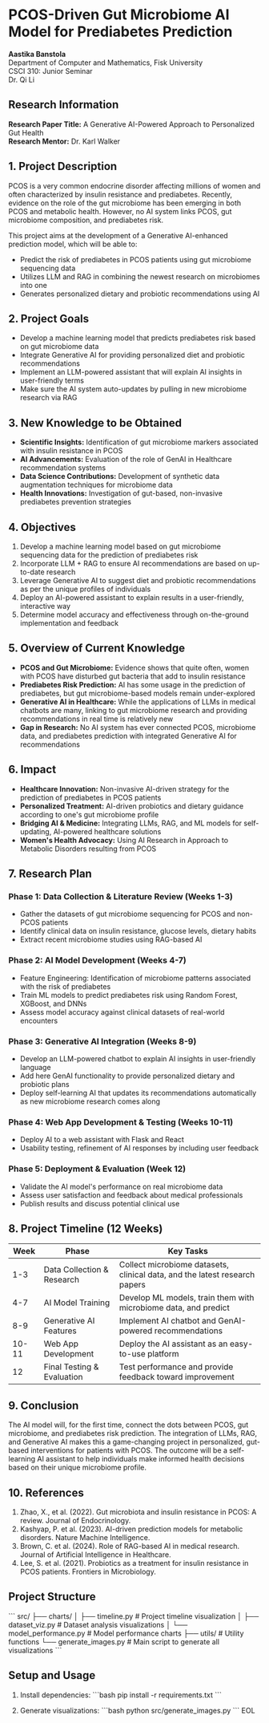 
# PCOS-Driven Gut Microbiome AI Model for Prediabetes Prediction


**Aastika Banstola**  
Department of Computer and Mathematics, Fisk University  
CSCI 310: Junior Seminar  
Dr. Qi Li  


## Research Information
**Research Paper Title:** A Generative AI-Powered Approach to Personalized Gut Health  
**Research Mentor:** Dr. Karl Walker

## 1. Project Description
PCOS is a very common endocrine disorder affecting millions of women and often characterized by insulin resistance and prediabetes. Recently, evidence on the role of the gut microbiome has been emerging in both PCOS and metabolic health. However, no AI system links PCOS, gut microbiome composition, and prediabetes risk.

This project aims at the development of a Generative AI-enhanced prediction model, which will be able to:
- Predict the risk of prediabetes in PCOS patients using gut microbiome sequencing data
- Utilizes LLM and RAG in combining the newest research on microbiomes into one
- Generates personalized dietary and probiotic recommendations using AI

## 2. Project Goals
- Develop a machine learning model that predicts prediabetes risk based on gut microbiome data
- Integrate Generative AI for providing personalized diet and probiotic recommendations
- Implement an LLM-powered assistant that will explain AI insights in user-friendly terms
- Make sure the AI system auto-updates by pulling in new microbiome research via RAG

## 3. New Knowledge to be Obtained
- **Scientific Insights:** Identification of gut microbiome markers associated with insulin resistance in PCOS
- **AI Advancements:** Evaluation of the role of GenAI in Healthcare recommendation systems
- **Data Science Contributions:** Development of synthetic data augmentation techniques for microbiome data
- **Health Innovations:** Investigation of gut-based, non-invasive prediabetes prevention strategies

## 4. Objectives
1. Develop a machine learning model based on gut microbiome sequencing data for the prediction of prediabetes risk
2. Incorporate LLM + RAG to ensure AI recommendations are based on up-to-date research
3. Leverage Generative AI to suggest diet and probiotic recommendations as per the unique profiles of individuals
4. Deploy an AI-powered assistant to explain results in a user-friendly, interactive way
5. Determine model accuracy and effectiveness through on-the-ground implementation and feedback

## 5. Overview of Current Knowledge
- **PCOS and Gut Microbiome:** Evidence shows that quite often, women with PCOS have disturbed gut bacteria that add to insulin resistance
- **Prediabetes Risk Prediction:** AI has some usage in the prediction of prediabetes, but gut microbiome-based models remain under-explored
- **Generative AI in Healthcare:** While the applications of LLMs in medical chatbots are many, linking to gut microbiome research and providing recommendations in real time is relatively new
- **Gap in Research:** No AI system has ever connected PCOS, microbiome data, and prediabetes prediction with integrated Generative AI for recommendations

## 6. Impact
- **Healthcare Innovation:** Non-invasive AI-driven strategy for the prediction of prediabetes in PCOS patients
- **Personalized Treatment:** AI-driven probiotics and dietary guidance according to one's gut microbiome profile
- **Bridging AI & Medicine:** Integrating LLMs, RAG, and ML models for self-updating, AI-powered healthcare solutions
- **Women's Health Advocacy:** Using AI Research in Approach to Metabolic Disorders resulting from PCOS

## 7. Research Plan
### Phase 1: Data Collection & Literature Review (Weeks 1-3)
- Gather the datasets of gut microbiome sequencing for PCOS and non-PCOS patients
- Identify clinical data on insulin resistance, glucose levels, dietary habits
- Extract recent microbiome studies using RAG-based AI

### Phase 2: AI Model Development (Weeks 4-7)
- Feature Engineering: Identification of microbiome patterns associated with the risk of prediabetes
- Train ML models to predict prediabetes risk using Random Forest, XGBoost, and DNNs
- Assess model accuracy against clinical datasets of real-world encounters

### Phase 3: Generative AI Integration (Weeks 8-9)
- Develop an LLM-powered chatbot to explain AI insights in user-friendly language
- Add here GenAI functionality to provide personalized dietary and probiotic plans
- Deploy self-learning AI that updates its recommendations automatically as new microbiome research comes along

### Phase 4: Web App Development & Testing (Weeks 10-11)
- Deploy AI to a web assistant with Flask and React
- Usability testing, refinement of AI responses by including user feedback

### Phase 5: Deployment & Evaluation (Week 12)
- Validate the AI model's performance on real microbiome data
- Assess user satisfaction and feedback about medical professionals
- Publish results and discuss potential clinical use

## 8. Project Timeline (12 Weeks)

| Week | Phase | Key Tasks |
|------|-------|-----------|
| 1-3 | Data Collection & Research | Collect microbiome datasets, clinical data, and the latest research papers |
| 4-7 | AI Model Training | Develop ML models, train them with microbiome data, and predict |
| 8-9 | Generative AI Features | Implement AI chatbot and GenAI-powered recommendations |
| 10-11 | Web App Development | Deploy the AI assistant as an easy-to-use platform |
| 12 | Final Testing & Evaluation | Test performance and provide feedback toward improvement |

## 9. Conclusion
The AI model will, for the first time, connect the dots between PCOS, gut microbiome, and prediabetes risk prediction. The integration of LLMs, RAG, and Generative AI makes this a game-changing project in personalized, gut-based interventions for patients with PCOS. The outcome will be a self-learning AI assistant to help individuals make informed health decisions based on their unique microbiome profile.

## 10. References
1. Zhao, X., et al. (2022). Gut microbiota and insulin resistance in PCOS: A review. Journal of Endocrinology.
2. Kashyap, P. et al. (2023). AI-driven prediction models for metabolic disorders. Nature Machine Intelligence.
3. Brown, C. et al. (2024). Role of RAG-based AI in medical research. Journal of Artificial Intelligence in Healthcare.
4. Lee, S. et al. (2021). Probiotics as a treatment for insulin resistance in PCOS patients. Frontiers in Microbiology.

## Project Structure

\`\`\`
src/
├── charts/
│   ├── timeline.py          # Project timeline visualization
│   ├── dataset_viz.py       # Dataset analysis visualizations
│   └── model_performance.py # Model performance charts
├── utils/                   # Utility functions
└── generate_images.py       # Main script to generate all visualizations
\`\`\`

## Setup and Usage

1. Install dependencies:
\`\`\`bash
pip install -r requirements.txt
\`\`\`

2. Generate visualizations:
\`\`\`bash
python src/generate_images.py
\`\`\`
EOL
